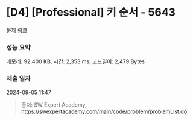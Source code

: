 # [D4] [Professional] 키 순서 - 5643 

[문제 링크](https://swexpertacademy.com/main/code/problem/problemDetail.do?contestProbId=AWXQsLWKd5cDFAUo) 

### 성능 요약

메모리: 92,400 KB, 시간: 2,353 ms, 코드길이: 2,479 Bytes

### 제출 일자

2024-09-05 11:47



> 출처: SW Expert Academy, https://swexpertacademy.com/main/code/problem/problemList.do